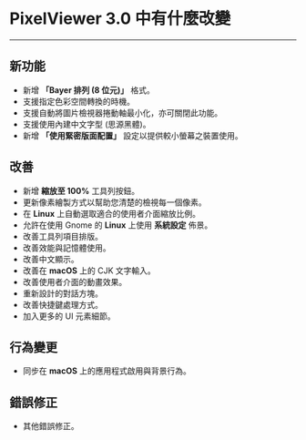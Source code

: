 ﻿# PixelViewer 3.0 中有什麼改變
 ---

## 新功能
+ 新增 **「Bayer 排列 (8 位元)」** 格式。
+ 支援指定色彩空間轉換的時機。
+ 支援自動將圖片檢視器捲動軸最小化，亦可關閉此功能。
+ 支援使用內建中文字型 (思源黑體)。
+ 新增 **「使用緊密版面配置」** 設定以提供較小螢幕之裝置使用。

## 改善
+ 新增 **縮放至 100%** 工具列按鈕。
+ 更新像素繪製方式以幫助您清楚的檢視每一個像素。
+ 在 **Linux** 上自動選取適合的使用者介面縮放比例。
+ 允許在使用 Gnome 的 **Linux** 上使用 **系統設定** 佈景。
+ 改善工具列項目排版。
+ 改善效能與記憶體使用。
+ 改善中文顯示。
+ 改善在 **macOS** 上的 CJK 文字輸入。
+ 改善使用者介面的動畫效果。
+ 重新設計的對話方塊。
+ 改善快捷鍵處理方式。
+ 加入更多的 UI 元素細節。

## 行為變更
+ 同步在 **macOS** 上的應用程式啟用與背景行為。

## 錯誤修正
+ 其他錯誤修正。